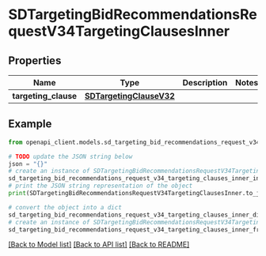 # SDTargetingBidRecommendationsRequestV34TargetingClausesInner


## Properties

Name | Type | Description | Notes
------------ | ------------- | ------------- | -------------
**targeting_clause** | [**SDTargetingClauseV32**](SDTargetingClauseV32.md) |  | 

## Example

```python
from openapi_client.models.sd_targeting_bid_recommendations_request_v34_targeting_clauses_inner import SDTargetingBidRecommendationsRequestV34TargetingClausesInner

# TODO update the JSON string below
json = "{}"
# create an instance of SDTargetingBidRecommendationsRequestV34TargetingClausesInner from a JSON string
sd_targeting_bid_recommendations_request_v34_targeting_clauses_inner_instance = SDTargetingBidRecommendationsRequestV34TargetingClausesInner.from_json(json)
# print the JSON string representation of the object
print(SDTargetingBidRecommendationsRequestV34TargetingClausesInner.to_json())

# convert the object into a dict
sd_targeting_bid_recommendations_request_v34_targeting_clauses_inner_dict = sd_targeting_bid_recommendations_request_v34_targeting_clauses_inner_instance.to_dict()
# create an instance of SDTargetingBidRecommendationsRequestV34TargetingClausesInner from a dict
sd_targeting_bid_recommendations_request_v34_targeting_clauses_inner_from_dict = SDTargetingBidRecommendationsRequestV34TargetingClausesInner.from_dict(sd_targeting_bid_recommendations_request_v34_targeting_clauses_inner_dict)
```
[[Back to Model list]](../README.md#documentation-for-models) [[Back to API list]](../README.md#documentation-for-api-endpoints) [[Back to README]](../README.md)


